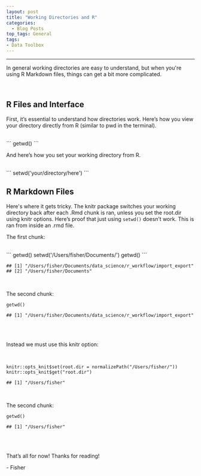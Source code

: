 ```yaml
---
layout: post
title: "Working Directories and R"
categories:
  - Blog Posts
top_tags: General
tags:
- Data Toolbox
---
```


<hr>

In general working directories are easy to understand, but when you're using R Markdown files, 
things can get a bit more complicated. 

<br>

## R Files and Interface


First, it’s essential to understand how directories work. Here’s how you view
your directory directly from R (similar to pwd in the terminal).

<br>
```
    getwd()
```
<br>

And here’s how you set your working directory from R.

<br> 
```
    setwd('your/directory/here')
```
<br>


## R Markdown Files


Here's where it gets tricky. The knitr package switches your working directory back
after each .Rmd chunk is ran, unless you set the root.dir using knitr
options. Here’s proof that just using `setwd()` doesn’t work. This is
ran from inside an .rmd file.


The first chunk:

<br>
```
getwd()
setwd('/Users/fisher/Documents/')
getwd()
```

```
## [1] "/Users/fisher/Documents/data_science/r_workflow/import_export"
## [2] "/Users/fisher/Documents"
```

<br>

The second chunk:

```
getwd()
```

```   
## [1] "/Users/fisher/Documents/data_science/r_workflow/import_export"
```

<br>
<br>

Instead we must use this knitr option:

<br> 

```
knitr::opts_knit$set(root.dir = normalizePath("/Users/fisher/")) 
knitr::opts_knit$get("root.dir")  
```

```
## [1] "/Users/fisher"
```

<br> 

The second chunk:

```
getwd()
```

```
## [1] "/Users/fisher"
```

<br>
<br>


That’s all for now! Thanks for reading!

\- Fisher

<br>
<br>
